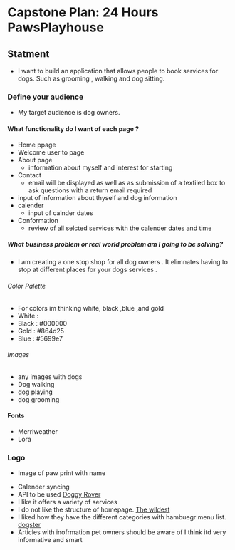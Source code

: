 # Capstone Plan: 24 Hours PawsPlayhouse
## Statment
 * I want to build an application that allows people to book services for dogs. Such as grooming , walking and dog sitting.
### Define your audience
*  My target audience is dog owners.

 #### What functionality do I want of each page ?

 * Home ppage
  * Welcome user to page
* About page
  * information about myself and interest for starting
* Contact
  * email will be displayed as well as as submission of a textiled box to ask questions with a return email required
* input of information about thyself and dog information
* calender
  * input of calnder dates
* Conformation
  * review of all selcted services with the calender dates and time


##### What business problem or real world problem am I going to be solving?
  * I am creating a one stop shop for all dog owners . It elimnates having to stop at different places for your dogs services .

<!--attributes of your website-->

 ###### Color Palette
* For colors im thinking white, black ,blue ,and gold
* White :
* Black : #000000
* Gold : #864d25
* Blue : #5699e7


###### Images
* any images with dogs
* Dog walking
* dog playing
* dog grooming

 #### Fonts
* Merriweather
* Lora
### Logo
* Image of paw print with name

<!-- Research -->
 * Calender syncing
 * API to be used
[Doggy Rover](https://www.rover.com)
* I like it offers a variety of services
* I do not like the structure of homepage.
[The wildest](https://www.thewildest.com)
 * I liked how they have the different categories with hambuegr menu list.
 [dogster](https://www.dogster.com)
 * Articles with inofrmation pet owners should be aware of I think itd very informative and smart

